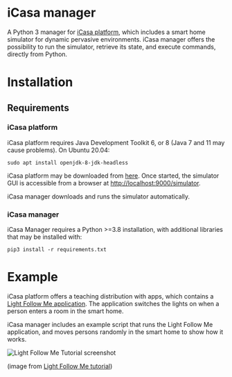 # iCasa manager
A Python 3 manager for [iCasa platform](http://adeleresearchgroup.github.io/iCasa), which includes a smart home simulator for dynamic pervasive environments. iCasa manager offers the possibility to run the simulator, retrieve its state, and execute commands, directly from Python.

# Installation

## Requirements

### iCasa platform
iCasa platform requires Java Development Toolkit 6, or 8 (Java 7 and 11 may cause problems). On Ubuntu 20.04:

    sudo apt install openjdk-8-jdk-headless
    
iCasa platform may be downloaded from [here](http://adeleresearchgroup.github.io/iCasa/snapshot/download.html). Once started, the simulator GUI is accessible from a browser at [http://localhost:9000/simulator](http://localhost:9000/simulator).

iCasa manager downloads and runs the simulator automatically.

### iCasa manager
iCasa Manager requires a Python >=3.8 installation, with additional libraries that may be installed with:

    pip3 install -r requirements.txt
    
# Example

iCasa platform offers a teaching distribution with apps, which contains a [Light Follow Me application](<http://adeleresearchgroup.github.io/iCasa/snapshot/tutoIDE.html>). The application switches the lights on when a person enters a room in the smart home.

iCasa manager includes an example script that runs the Light Follow Me application, and moves persons randomly in the smart home to show how it works.

![Light Follow Me Tutorial screenshot](http://adeleresearchgroup.github.io/iCasa/snapshot/tutorial/followMe.png)

(image from [Light Follow Me tutorial](<http://adeleresearchgroup.github.io/iCasa/snapshot/tutoIDE.html>))
